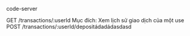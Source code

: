 code-server



GET /transactions/:userId
Mục đích: Xem lịch sử giao dịch của một use
POST /transactions/:userId/depositádadádasdasd